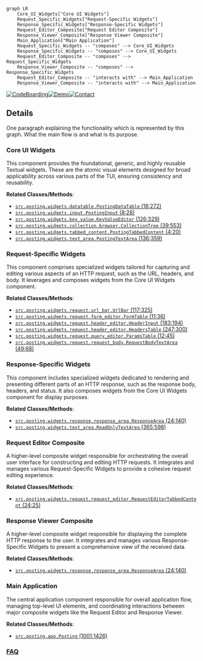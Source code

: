 ```mermaid
graph LR
    Core_UI_Widgets["Core UI Widgets"]
    Request_Specific_Widgets["Request-Specific Widgets"]
    Response_Specific_Widgets["Response-Specific Widgets"]
    Request_Editor_Composite["Request Editor Composite"]
    Response_Viewer_Composite["Response Viewer Composite"]
    Main_Application["Main Application"]
    Request_Specific_Widgets -- "composes" --> Core_UI_Widgets
    Response_Specific_Widgets -- "composes" --> Core_UI_Widgets
    Request_Editor_Composite -- "composes" --> Request_Specific_Widgets
    Response_Viewer_Composite -- "composes" --> Response_Specific_Widgets
    Request_Editor_Composite -- "interacts with" --> Main_Application
    Response_Viewer_Composite -- "interacts with" --> Main_Application
```

[![CodeBoarding](https://img.shields.io/badge/Generated%20by-CodeBoarding-9cf?style=flat-square)](https://github.com/CodeBoarding/GeneratedOnBoardings)[![Demo](https://img.shields.io/badge/Try%20our-Demo-blue?style=flat-square)](https://www.codeboarding.org/demo)[![Contact](https://img.shields.io/badge/Contact%20us%20-%20contact@codeboarding.org-lightgrey?style=flat-square)](mailto:contact@codeboarding.org)

## Details

One paragraph explaining the functionality which is represented by this graph. What the main flow is and what is its purpose.

### Core UI Widgets
This component provides the foundational, generic, and highly reusable Textual widgets. These are the atomic visual elements designed for broad applicability across various parts of the TUI, ensuring consistency and reusability.


**Related Classes/Methods**:

- <a href="https://github.com/darrenburns/posting/blob/main/src/posting/widgets/datatable.py#L18-L272" target="_blank" rel="noopener noreferrer">`src.posting.widgets.datatable.PostingDataTable` (18:272)</a>
- <a href="https://github.com/darrenburns/posting/blob/main/src/posting/widgets/input.py#L8-L28" target="_blank" rel="noopener noreferrer">`src.posting.widgets.input.PostingInput` (8:28)</a>
- <a href="https://github.com/darrenburns/posting/blob/main/src/posting/widgets/key_value.py#L126-L329" target="_blank" rel="noopener noreferrer">`src.posting.widgets.key_value.KeyValueEditor` (126:329)</a>
- <a href="https://github.com/darrenburns/posting/blob/main/src/posting/widgets/collection/browser.py#L39-L553" target="_blank" rel="noopener noreferrer">`src.posting.widgets.collection.browser.CollectionTree` (39:553)</a>
- <a href="https://github.com/darrenburns/posting/blob/main/src/posting/widgets/tabbed_content.py#L4-L20" target="_blank" rel="noopener noreferrer">`src.posting.widgets.tabbed_content.PostingTabbedContent` (4:20)</a>
- <a href="https://github.com/darrenburns/posting/blob/main/src/posting/widgets/text_area.py#L136-L359" target="_blank" rel="noopener noreferrer">`src.posting.widgets.text_area.PostingTextArea` (136:359)</a>


### Request-Specific Widgets
This component comprises specialized widgets tailored for capturing and editing various aspects of an HTTP request, such as the URL, headers, and body. It leverages and composes widgets from the Core UI Widgets component.


**Related Classes/Methods**:

- <a href="https://github.com/darrenburns/posting/blob/main/src/posting/widgets/request/url_bar.py#L117-L325" target="_blank" rel="noopener noreferrer">`src.posting.widgets.request.url_bar.UrlBar` (117:325)</a>
- <a href="https://github.com/darrenburns/posting/blob/main/src/posting/widgets/request/form_editor.py#L11-L36" target="_blank" rel="noopener noreferrer">`src.posting.widgets.request.form_editor.FormTable` (11:36)</a>
- <a href="https://github.com/darrenburns/posting/blob/main/src/posting/widgets/request/header_editor.py#L183-L194" target="_blank" rel="noopener noreferrer">`src.posting.widgets.request.header_editor.HeaderInput` (183:194)</a>
- <a href="https://github.com/darrenburns/posting/blob/main/src/posting/widgets/request/header_editor.py#L247-L300" target="_blank" rel="noopener noreferrer">`src.posting.widgets.request.header_editor.HeadersTable` (247:300)</a>
- <a href="https://github.com/darrenburns/posting/blob/main/src/posting/widgets/request/query_editor.py#L12-L45" target="_blank" rel="noopener noreferrer">`src.posting.widgets.request.query_editor.ParamsTable` (12:45)</a>
- <a href="https://github.com/darrenburns/posting/blob/main/src/posting/widgets/request/request_body.py#L49-L68" target="_blank" rel="noopener noreferrer">`src.posting.widgets.request.request_body.RequestBodyTextArea` (49:68)</a>


### Response-Specific Widgets
This component includes specialized widgets dedicated to rendering and presenting different parts of an HTTP response, such as the response body, headers, and status. It also composes widgets from the Core UI Widgets component for display purposes.


**Related Classes/Methods**:

- <a href="https://github.com/darrenburns/posting/blob/main/src/posting/widgets/response/response_area.py#L24-L140" target="_blank" rel="noopener noreferrer">`src.posting.widgets.response.response_area.ResponseArea` (24:140)</a>
- <a href="https://github.com/darrenburns/posting/blob/main/src/posting/widgets/text_area.py#L365-L598" target="_blank" rel="noopener noreferrer">`src.posting.widgets.text_area.ReadOnlyTextArea` (365:598)</a>


### Request Editor Composite
A higher-level composite widget responsible for orchestrating the overall user interface for constructing and editing HTTP requests. It integrates and manages various Request-Specific Widgets to provide a cohesive request editing experience.


**Related Classes/Methods**:

- <a href="https://github.com/darrenburns/posting/blob/main/src/posting/widgets/request/request_editor.py#L24-L25" target="_blank" rel="noopener noreferrer">`src.posting.widgets.request.request_editor.RequestEditorTabbedContent` (24:25)</a>


### Response Viewer Composite
A higher-level composite widget responsible for displaying the complete HTTP response to the user. It integrates and manages various Response-Specific Widgets to present a comprehensive view of the received data.


**Related Classes/Methods**:

- <a href="https://github.com/darrenburns/posting/blob/main/src/posting/widgets/response/response_area.py#L24-L140" target="_blank" rel="noopener noreferrer">`src.posting.widgets.response.response_area.ResponseArea` (24:140)</a>


### Main Application
The central application component responsible for overall application flow, managing top-level UI elements, and coordinating interactions between major composite widgets like the Request Editor and Response Viewer.


**Related Classes/Methods**:

- <a href="https://github.com/darrenburns/posting/blob/main/src/posting/app.py#L1001-L1426" target="_blank" rel="noopener noreferrer">`src.posting.app.Posting` (1001:1426)</a>




### [FAQ](https://github.com/CodeBoarding/GeneratedOnBoardings/tree/main?tab=readme-ov-file#faq)